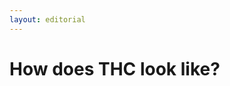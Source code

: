 ```yaml
---
layout: editorial
---
```


# How does THC look like?

<figure><img src="../../../../../../.gitbook/assets/Screenshot 2023-12-03 at 8.17.34 PM.png" alt=""><figcaption></figcaption></figure>

<figure><img src="../../../../../../.gitbook/assets/Screenshot 2024-02-17 at 2.54.23 AM.png" alt=""><figcaption></figcaption></figure>
